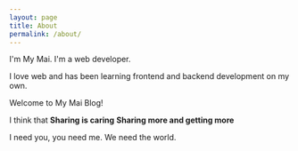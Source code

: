 ```yaml
---
layout: page
title: About
permalink: /about/
---
```


I'm My Mai. I'm a web developer.

I love web and has been learning frontend and backend development on my own.

Welcome to My Mai Blog!

I think that **Sharing is caring** **Sharing more and getting more**

I need you, you need me. We need the world.

